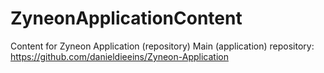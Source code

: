 # ZyneonApplicationContent
Content for Zyneon Application (repository)
Main (application) repository: https://github.com/danieldieeins/Zyneon-Application
